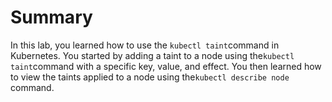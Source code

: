 # Summary

In this lab, you learned how to use the `kubectl taint`command in Kubernetes. You started by adding a taint to a node using the`kubectl taint`command with a specific key, value, and effect. You then learned how to view the taints applied to a node using the`kubectl describe node` command.
